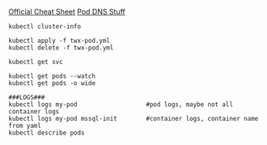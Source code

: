 [Official Cheat Sheet](https://kubernetes.io/docs/reference/kubectl/cheatsheet/)
[Pod DNS Stuff](https://unofficial-kubernetes.readthedocs.io/en/latest/concepts/services-networking/dns-pod-service/)

````
kubectl cluster-info

kubectl apply -f twx-pod.yml
kubectl delete -f twx-pod.yml

kubectl get svc

kubectl get pods --watch
kubectl get pods -o wide

###LOGS###
kubectl logs my-pod                   #pod logs, maybe not all container logs
kubectl logs my-pod mssql-init        #container logs, container name from yaml 
kubectl describe pods
````

